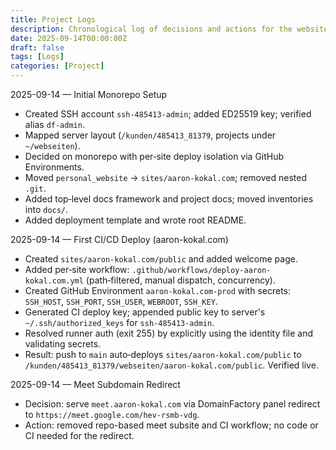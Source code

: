 ```yaml
---
title: Project Logs
description: Chronological log of decisions and actions for the websites monorepo.
date: 2025-09-14T00:00:00Z
draft: false
tags: [Logs]
categories: [Project]
---
```


2025-09-14 — Initial Monorepo Setup
- Created SSH account `ssh-485413-admin`; added ED25519 key; verified alias `df-admin`.
- Mapped server layout (`/kunden/485413_81379`, projects under `~/webseiten`).
- Decided on monorepo with per‑site deploy isolation via GitHub Environments.
- Moved `personal_website` → `sites/aaron-kokal.com`; removed nested `.git`.
- Added top‑level docs framework and project docs; moved inventories into `docs/`.
- Added deployment template and wrote root README.

2025-09-14 — First CI/CD Deploy (aaron-kokal.com)
- Created `sites/aaron-kokal.com/public` and added welcome page.
- Added per‑site workflow: `.github/workflows/deploy-aaron-kokal.com.yml` (path‑filtered, manual dispatch, concurrency).
- Created GitHub Environment `aaron-kokal.com-prod` with secrets: `SSH_HOST`, `SSH_PORT`, `SSH_USER`, `WEBROOT`, `SSH_KEY`.
- Generated CI deploy key; appended public key to server's `~/.ssh/authorized_keys` for `ssh-485413-admin`.
- Resolved runner auth (exit 255) by explicitly using the identity file and validating secrets.
- Result: push to `main` auto‑deploys `sites/aaron-kokal.com/public` to `/kunden/485413_81379/webseiten/aaron-kokal.com/public`. Verified live.

2025-09-14 — Meet Subdomain Redirect
- Decision: serve `meet.aaron-kokal.com` via DomainFactory panel redirect to `https://meet.google.com/hev-rsmb-vdg`.
- Action: removed repo-based meet subsite and CI workflow; no code or CI needed for the redirect.
